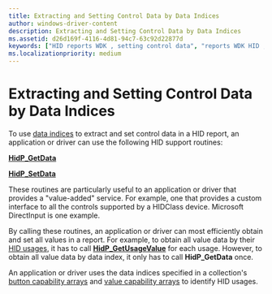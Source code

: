 ```yaml
---
title: Extracting and Setting Control Data by Data Indices
author: windows-driver-content
description: Extracting and Setting Control Data by Data Indices
ms.assetid: d26d169f-4116-4d81-94c7-63c92d22877d
keywords: ["HID reports WDK , setting control data", "reports WDK HID , setting control data", "HID reports WDK , extracting control data", "reports WDK HID , extracting control data", "extracting HID control data", "data index WDK HID", "index WDK HID data"]
ms.localizationpriority: medium
---
```


# Extracting and Setting Control Data by Data Indices





To use [data indices](data-indices.md) to extract and set control data in a HID report, an application or driver can use the following HID support routines:

[**HidP\_GetData**](https://msdn.microsoft.com/library/windows/hardware/ff539718)

[**HidP\_SetData**](https://msdn.microsoft.com/library/windows/hardware/ff539783)

These routines are particularly useful to an application or driver that provides a "value-added" service. For example, one that provides a custom interface to all the controls supported by a HIDClass device. Microsoft DirectInput is one example.

By calling these routines, an application or driver can most efficiently obtain and set all values in a report. For example, to obtain all value data by their [HID usages](hid-usages.md), it has to call [**HidP\_GetUsageValue**](https://msdn.microsoft.com/library/windows/hardware/ff539748) for each usage. However, to obtain all value data by data index, it only has to call **HidP\_GetData** once.

An application or driver uses the data indices specified in a collection's [button capability arrays](button-capability-arrays.md) and [value capability arrays](value-capability-arrays.md) to identify HID usages.

 

 




